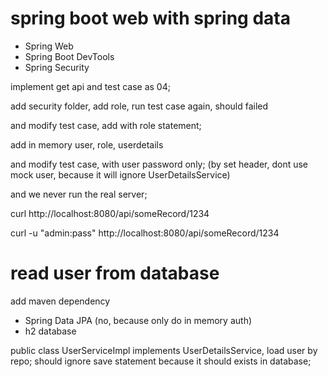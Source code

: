 # spring boot web with spring data

- Spring Web
- Spring Boot DevTools
- Spring Security


implement get api and test case as 04;

add security folder, add role, run test case again, should failed

and modify test case, add with role statement; 

add in memory user, role, userdetails

and modify test case, with user password only; (by set header, dont use mock user, because it will ignore UserDetailsService)

and we never run the real server;

curl http://localhost:8080/api/someRecord/1234

curl -u "admin:pass" http://localhost:8080/api/someRecord/1234

# read user from database

add maven dependency
- Spring Data JPA (no, because only do in memory auth)
- h2 database

public class UserServiceImpl implements UserDetailsService, load user by repo; should ignore save statement because it should exists in database;